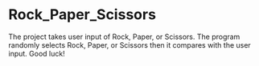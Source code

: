 # Rock_Paper_Scissors
The project takes user input of Rock, Paper, or Scissors. The program randomly selects Rock, Paper, or Scissors then it compares with the user input. Good luck! 
